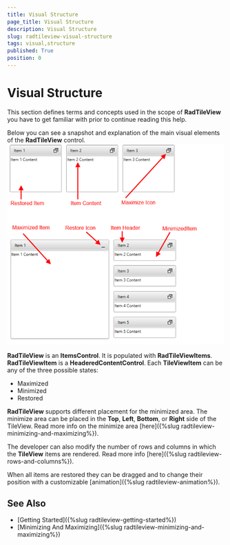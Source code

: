 ```yaml
---
title: Visual Structure
page_title: Visual Structure
description: Visual Structure
slug: radtileview-visual-structure
tags: visual,structure
published: True
position: 0
---
```


# Visual Structure

This section defines terms and concepts used in the scope of __RadTileView__ you have to get familiar with prior to continue reading this help.

Below you can see a snapshot and explanation of the main visual elements of the __RadTileView__ control.
![tileview visuals](images/tileview_visuals.png)

__RadTileView__ is an __ItemsControl__. It is populated with __RadTileViewItems__. __RadTileViewItem__ is a __HeaderedContentControl__. Each __TileViewItem__ can be any of the three possible states:
* Maximized
* Minimized
* Restored

__RadTileView__ supports different placement for the minimized area. The minimize area can be placed in the __Top__, __Left__, __Bottom__, or __Right__ side of the TileView. Read more info on the minimize area [here]({%slug radtileview-minimizing-and-maximizing%}).

The developer can also modify the number of rows and columns in which the __TileView__ items are rendered. Read more info [here]({%slug radtileview-rows-and-columns%}).

When all items are restored they can be dragged and to change their position with a customizable [animation]({%slug radtileview-animation%}).

## See Also
 * [Getting Started]({%slug radtileview-getting-started%})
 * [Minimizing And Maximizing]({%slug radtileview-minimizing-and-maximizing%})